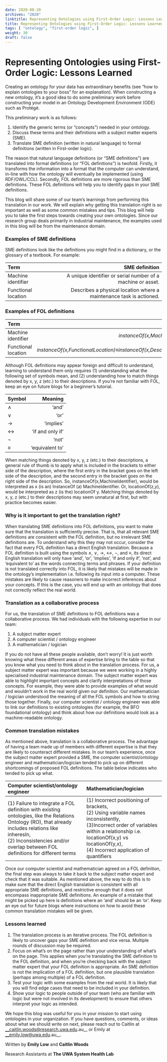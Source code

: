 ```yaml
---
date: 2020-08-20
archives: "2020"
linktitle: Representing Ontologies using First-Order Logic: Lessons Learned
title: Representing Ontologies using First-Order Logic: Lessons Learned
tags: [ "ontology", "first-order logic", ] 
weight: 30
draft: false
---
```


# Representing Ontologies using First-Order Logic: Lessons Learned

Creating an ontology for your data has extraordinary benefits (see “how to explain ontologies to your boss” for an explanation).  When constructing a new ontology, it’s a good idea to do some preliminary work before constructing your model in an 
Ontology Development Environment (ODE) such as Protégé.

This preliminary work is as follows:
1. Identify the generic terms (or “concepts”) needed in your ontology. 
2. Discuss these terms and their definitions with a subject matter experts (SME).
3. Translate SME definition (written in natural language) to formal definitions (written in First-order logic).

The reason that natural language definitions (or “SME definitions”) are translated into formal definitions (or “FOL definitions”) is twofold. 
Firstly, it transforms the information into a format that the computer can understand, in-line with how the ontology will eventually be 
implemented (using RDF/OWL/CCL). Secondly, FOL definitions are more rigorous than SME definitions. 
These FOL definitions will help you to identify gaps in your SME definitions. 

This blog will share some of our team’s learnings from performing this translation in our work. 
We will explain why getting this translation right is so important as well as some common mistakes and tips. 
This blog will help you to take the first steps towards creating your own ontologies. 
Since our research group deals primarily in industrial maintenance, the examples used in this blog will be from the maintenance domain.

### Examples of SME definitions

SME definitions look like the definitions you might find in a dictionary, or the glossary of a textbook. For example:

| Term | SME definition   | 
| :------------- | ----------: | 
|  Machine identifier | A unique identifier or serial number of a machine or asset. | 
| Functional location  | Describes a physical location where a maintenance task is actioned. |

### Examples of FOL definitions

| Term | FOL definition   | 
| :------------- | ----------: | 
| Machine identifier | *instanceOf(x,MachineIdentifier)≡ instanceOf(x,DescriptiveContentEntity∧∃y(instanceOf(y,Machine)∧denotes(x,y))∧∀z(denotes(x,z)→z=y)*| 
| Functional location  | *instanceOf(x,FunctionalLocation)≡instanceOf(x,DescriptiveContentEntity)∧∃y,z(instanceOf(y,MaintenanceTask)∧instanceOf(z,SpatialRegion)∧locationOf(z,y)∧denotes(x,z))* |

Although FOL definitions may appear foreign and difficult to understand, learning to understand them only requires (1)
 understanding what the following set of symbols mean, and (2) understanding how to match things denoted by x, y, z (etc.)
  to their descriptions. If you’re not familiar with FOL, keep an eye on future blogs for a beginner’s tutorial.


| Symbol | Meaning | 
| :------------- | ----------: | 
| ∧ | ‘and’ |
| ∨ | ‘or’ |
| →	 |‘implies’ |
| ↔ | ‘if and only if’ |
| ¬ | ‘not’ |
| ≡	| ‘equivalent to’ |

When matching things denoted by x, y, z (etc.) to their descriptions, a general rule of thumb is to apply what is 
included in the brackets to either side of the description, where the first entry in the bracket goes on the left 
side of the description, and the second entry in the bracket goes on the right side of the description. 
So, instanceOf(x,MachineIdentifier), would be interpreted as x (is an) InstanceOf (a) MachineIdentifier.
 Or, locationOf(z,y), would be interpreted as z (is the) locationOf y. Matching things denoted by x, y, z (etc.) 
 to their descriptions may seem unnatural at first, but with practice becomes easier. 

### Why is it important to get the translation right?

When translating SME definitions into FOL definitions, you want to make sure that the translation is sufficiently precise. 
That is, that all relevant SME definitions are consistent with the FOL definition, but no irrelevant SME definitions are.
 To understand why this they may not occur, consider the fact that every FOL definition has a direct English translation.
  Because a FOL definition is built using the symbols ∧, ∨, →, ↔, ¬, and ≡, its direct English translation will only have 
  ‘and’, ‘or’, ‘implies’, ‘if and only if’, ‘not’, and ‘equivalent to’ as the words connecting terms and phrases. 
  If your definition is not translated correctly into FOL, it is likely that mistakes will be made in the ontology’s
   implementation i.e. following its input into a computer. These mistakes are likely to cause reasoners to make incorrect
    inferences about your concepts. If this is the case, you will end up with an ontology that does not correctly reflect the real world.

### Translation as a collaborative process

For us, the translation of SME definitions to FOL definitions was a collaborative process. We had individuals with the following expertise in our team:
1.	A subject matter expert
2.	A computer scientist / ontology engineer
3.	A mathematician / logician

If you do not have all these people available, don’t worry! It is just worth knowing what these different areas of expertise bring 
to the table so that you know what you need to think about in the translation process. For us, a subject matter expert 
was important because we were working in a highly specialised industrial maintenance domain. The subject matter expert 
was able to highlight important concepts and clarify interpretations of those concepts. For example, they were able to
 provide examples of what would and wouldn’t work in the real world given our definition. Our mathematician / logician 
 understood the meaning of all the FOL symbols and how to string those together. Finally, our computer scientist / 
 ontology engineer was able to link our definitions to existing ontologies (for example, the BFO foundational ontology)
  and think about how our definitions would look as a machine-readable ontology.

### Common translation mistakes

As mentioned above, translation is a collaborative process. The advantage of having a team made up of members with 
different expertise is that they are likely to counteract different mistakes. In our team’s experience, once the subject
 matter expert provided a SME, the computer scientist/ontology engineer and mathematician/logician tended to pick up 
 on different shortcomings of proposed FOL definitions. The table below indicates who tended to pick up what.
 
| Computer scientist/ontology engineer | Mathematician/logician | 
| :------------- | :---------- | 
|  (1)	Failure to integrate a FOL definition with existing ontologies, like the Relations Ontology (RO), that already includes relations like inheresIn, <br> (2) Inconsistencies and/or overlap between FOL definitions for different terms |  (1) Incorrect positioning of brackets, <br> (2) Using variable names inconsistently, <br> (3)Incorrect order of variables within a relationship i.e. locationOf(x,y) vs locationOf(y,x), <br> (4) Incorrect application of quantifiers |


Once our computer scientist and mathematician agreed on a FOL definition, the final step was always to take it back to 
the subject matter expert and check that it was suitable. As mentioned above, the way to do this is to make sure that
 the direct English translation is consistent with all appropriate SME definitions, and restrictive enough that it
  does not encompass inappropriate SME definitions. An example of a mistake that might be picked up here is definitions
   where an ‘and’ should be an ‘or’.  Keep an eye out for future blogs where instructions on how to avoid these common
    translation mistakes will be given.

### Lessons learned

1.	The translation process is an iterative process. The FOL definition is likely to uncover gaps your SME definition and vice versa. Multiple rounds of discussion may be required.
2.	Focus on what’s on the page rather than your understanding of what’s on the page. This applies when you’re translating the SME definition to the FOL definition, and when you’re checking back with the subject matter expert that your FOL definition is appropriate. An SME definition is not the implication of a FOL definition, but one plausible translation (perhaps among multiple) of a FOL definition.
3.	Test your logic with some examples from the real world. It is likely that you will find edge cases that need to be included in your definition.
4.	Show your logic to people outside of your team (who are familiar with logic but were not involved in its development) to ensure that others interpret your logic as intended.




We hope this blog was useful for you in your mission to start using ontologies in your organization. 
If you have questions, comments, or ideas about what we should write on next, please reach out to Caitlin at __caitlin.woods@research.uwa.edu.au__ or Emily at __emily.low@uwa.edu.au__.

Written by __Emily Low__ and __Caitlin Woods__

Research Assistants at __The UWA System Health Lab__
